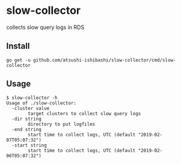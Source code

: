 # slow-collector
collects slow query logs in RDS

## Install
```
go get -u github.com/atsushi-ishibashi/slow-collector/cmd/slow-collector
```

## Usage
```
$ slow-collector -h
Usage of ./slow-collector:
  -cluster value
    	target clusters to collect slow query logs
  -dir string
    	directory to put logfiles
  -end string
    	start time to collect logs, UTC (default "2019-02-07T05:07:32")
  -start string
    	start time to collect logs, UTC (default "2019-02-06T05:07:32")
```
